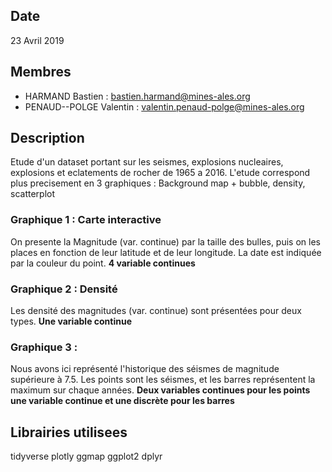 ## Date

 23 Avril 2019

## Membres

 - HARMAND Bastien : bastien.harmand@mines-ales.org
 - PENAUD--POLGE Valentin : valentin.penaud-polge@mines-ales.org

## Description

 Etude d'un dataset portant sur les seismes, explosions nucleaires, explosions et eclatements de rocher de 1965 a 2016.
 L'etude correspond plus precisement en 3 graphiques : Background map + bubble, density, scatterplot
 
### Graphique 1 : Carte interactive

On presente la Magnitude (var. continue) par la taille des bulles, puis on les places en fonction de leur latitude et de leur longitude. La date est indiquée par la couleur du point.
**4 variable continues**

### Graphique 2 : Densité

Les densité des magnitudes (var. continue) sont présentées pour deux types.
**Une variable continue**

### Graphique 3 :

Nous avons ici représenté l'historique des séismes de magnitude supérieure à 7.5.
Les points sont les séismes, et les barres représentent la maximum sur chaque années.
**Deux variables continues pour les points**
**une variable continue et une discrète pour les barres**

## Librairies utilisees

tidyverse
plotly
ggmap
ggplot2
dplyr
